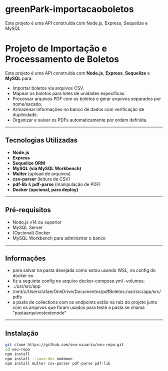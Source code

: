 # greenPark-importacaoboletos
Este projeto é uma API construída com Node.js, Express, Sequelize e MySQL

#  Projeto de Importação e Processamento de Boletos

Este projeto é uma API construída com **Node.js**, **Express**, **Sequelize** e **MySQL** para:

-  Importar boletos via arquivos CSV.
-  Mapear os boletos para lotes de unidades específicas.
-  Processar arquivos PDF com os boletos e gerar arquivos separados por nome/sacado.
-  Armazenar informações no banco de dados com verificação de duplicidade.
-  Organizar e salvar os PDFs automaticamente por ordem definida.

---

##  Tecnologias Utilizadas

- **Node.js**
- **Express**
- **Sequelize ORM**
- **MySQL (via MySQL Workbench)**
- **Multer** (upload de arquivos)
- **csv-parser** (leitura de CSV)
- **pdf-lib** & **pdf-parse** (manipulação de PDF)
- **Docker (opcional, para deploy)**

---

##  Pré-requisitos

- Node.js v14 ou superior
- MySQL Server
- (Opcional) Docker
- MySQL Workbench para administrar o banco

---
## Informações
- para salvar na pasta desejada como estou usando WSL, na config do docker eu
- fiz a seguinte config no arquivo docker-compose.yml
-volumes:
- .:/usr/src/app
- /mnt/c/Users/rafae/OneDrive/Documentos/pdfBoletos:/usr/src/app/src/pdfs
- a pasta de collections com os endpoints estão na raiz do projeto junto com os arquivos que foram usados para teste a pasta se chama "pastaarquivostestenode"
---      
##  Instalação

```bash
git clone https://github.com/seu-usuario/seu-repo.git
cd seu-repo
npm install
npm install --save-dev nodemon 
npm install multer csv-parser pdf-parse pdf-lib 

